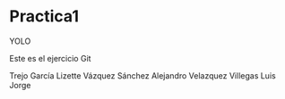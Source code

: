# Practica1
YOLO


Este es el ejercicio Git 

Trejo García Lizette
Vázquez Sánchez Alejandro
Velazquez Villegas Luis Jorge
